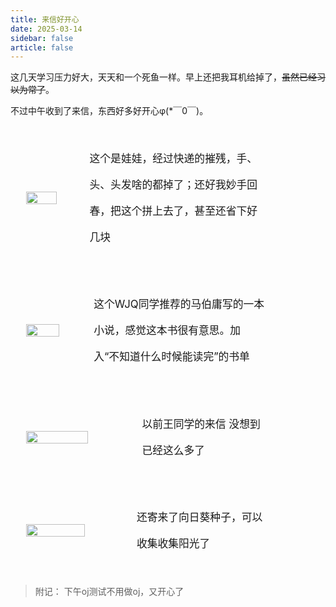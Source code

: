 ```yaml
---
title: 来信好开心
date: 2025-03-14
sidebar: false
article: false
---
```


这几天学习压力好大，天天和一个死鱼一样。早上还把我耳机给掉了，~~虽然已经习以为常了~~。

不过中午收到了来信，东西好多好开心φ(*￣0￣)。

<div class="display">
    <img src="https://yamapicgo.oss-cn-nanjing.aliyuncs.com/picgoImage/4549be83ef911ff505d50a93d578ed81(1.jpg"/>
    <p>这个是娃娃，经过快递的摧残，手、头、头发啥的都掉了；还好我妙手回春，把这个拼上去了，甚至还省下好几块
    </p>
</div> 

<div class="display">
    <img src="https://yamapicgo.oss-cn-nanjing.aliyuncs.com/picgoImage/58c8577f704240464576793fced9dcb.jpg"/>
    <p>这个WJQ同学推荐的马伯庸写的一本小说，感觉这本书很有意思。加入“不知道什么时候能读完”的书单
    </p>
</div> 

<div class="display">
    <img src="https://yamapicgo.oss-cn-nanjing.aliyuncs.com/picgoImage/b83708ae6f9c4515b91f93481974330.jpg"/>
    <p>以前王同学的来信 没想到已经这么多了
    </p>
</div> 

<div class="display">
    <img src="https://yamapicgo.oss-cn-nanjing.aliyuncs.com/picgoImage/4d9615065cd100f4175a842ab9da293.jpg"/>
    <p>还寄来了向日葵种子，可以收集收集阳光了
    </p>
</div> 

> 附记： 下午oj测试不用做oj，又开心了

<style>
    .display{
		display:flex;
        width: 80%;
        align-items: center;
        margin: 5%;
        img{
    		width:60%;
        }
        p{
        	line-height: 250%;
        	margin: 5%;
        	font-size: larger;
		}
    }
</style>

